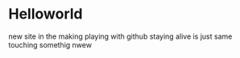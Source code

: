# Helloworld
new site in the making
playing  with github 
staying alive is just same
touching somethig nwew
